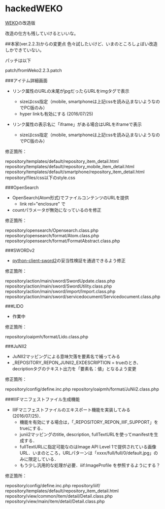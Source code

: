 hackedWEKO
==========

[WEKO](http://weko.at.nii.ac.jp/)の改造版

改造の仕方も残していけるといいな。


##本家(ver.2.2.3)からの変更点
色々試したいけど、いまのところしょぼい改造しかできていない。

パッチは以下

patch/fromWeko2.2.3.patch

###アイテム詳細画面
- リンク属性のURLの末尾がjpgだったらURLをimgタグで表示
	- sizeはcss指定（mobile, smartphoneは上記cssを読み込まないようなのでPC版のみ）
	- hyper linkも有効にする (2016/07/25)

- リンク属性の表示名に「iframe」がある場合はURLをiframeで表示
	- sizeはcss指定（mobile, smartphoneは上記cssを読み込まないようなのでPC版のみ）

修正箇所：

repository/templates/default/repository\_item\_detail.html
repository/templates/default/repository\_mobile\_item\_detail.html
repository/templates/default/smartphone/repository\_item\_detail.html
repository/files/css以下のstyle.css


	
###OpenSearch
- OpenSearch(Atom形式)でファイルコンテンツのURLを提供
	- link rel="enclosure" で
- countパラメータが無効になっているのを修正

修正箇所：

repository/opensearch/Opensearch.class.php
repository/opensearch/format/Atom.class.php
repository/opensearch/format/FormatAbstract.class.php


###SWORDv2
- [python-client-sword2](https://github.com/swordapp/python-client-sword2)の妥当性検証を通過できるよう修正

修正箇所：

repository/action/main/sword/SwordUpdate.class.php
repository/action/main/sword/SwordUtility.class.php
repository/action/main/sword/import/Import.class.php
repository/action/main/sword/servicedocument/Servicedocument.class.php


###LIDO

- 作業中

修正箇所：

repository/oaipmh/format/Lido.class.php

###JuNII2
- JuNII2マッピングによる意味欠落を要素名で補ってみる
- \_REPOSITORY\_REPON\_JUNII2\_EXDESCRIPTION = trueのとき、decriptionタグのテキスト出力を「要素名：値」となるよう変更

修正箇所：

repository/config/define.inc.php
repository/oaipmh/format/JuNii2.class.php

###IIIFマニフェストファイル生成機能
- IIIFマニフェストファイルのエキスポート機能を実装してみる(2016/07/25)．
	- 機能を有効にする場合は，「\_REPOSITORY\_REPON\_IIIF\_SUPPORT」をtrueにする．
	- junii2マッピングのtitle, description, fullTextURLを使ってmanifestを生成する．
	- fullTextURLに指定可能なのはImage API Level 1で提供されている画像URL．いまのところ，URLパターンは「xxxx/full/full/0/default.jpg」のみに限定している．
	- もう少し汎用的な処理が必要．iiif:ImageProfile を参照するようにする？

修正箇所：

repository/config/define.inc.php
repository/iiif/
repository/templates/default/repository\_item\_detail.html
repository/view/common/item/detail/Detail.class.php
repository/view/main/item/detail/Detail.class.php
